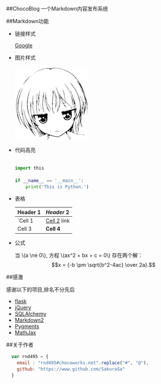 ##ChocoBlog
一个Markdown内容发布系统


##Markdown功能

* 链接样式

    [Google](https://www.google.com)
    
* 图片样式

    ![My avatar](/static/image/avatar.jpg)

* 代码高亮
    
    ```python
    
    import this
    
    if __name__ == '__main__':
        print('This is Python.')
    
    ```

* 表格
    
    | Header 1 | *Header* 2 |
    | -------- | -------- |
    | `Cell 1 | [Cell 2](http://example.com) link |
    | Cell 3 | **Cell 4** |
    
* 公式

    当 \\(a \ne 0\\), 方程 \\(ax^2 + bx + c = 0\\) 存在两个解：
    $$x = {-b \pm \sqrt{b^2-4ac} \over 2a}.$$


##感激

感谢以下的项目,排名不分先后

* [flask](http://flask.pocoo.org/)
* [jQuery](http://jquery.com)
* [SQLAlchemy](http://www.sqlalchemy.org/)
* [Markdown2](https://github.com/trentm/python-markdown2)
* [Pygments](http://pygments.org/)
* [MathJax](http://www.MathJax.org)


##关于作者

```javascript
  var rnd495 = {
    email : "rnd495#chocoworks.net".replace("#", "@"),
    github: "https://www.github.com/SakuraSa"
  }
```